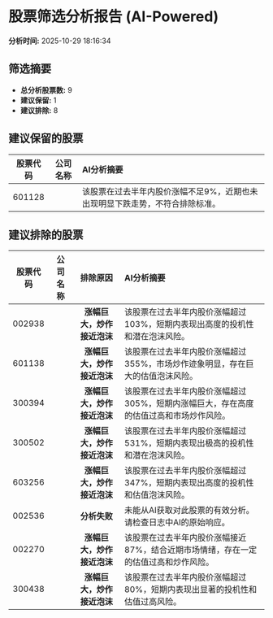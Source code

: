 # 股票筛选分析报告 (AI-Powered)

**分析时间:** 2025-10-29 18:16:34

## 筛选摘要

- **总分析股票数:** 9
- **建议保留:** 1
- **建议排除:** 8

## 建议保留的股票

| 股票代码 | 公司名称 | AI分析摘要 |
|:---:|:---:|:---|
| 601128 |  | 该股票在过去半年内股价涨幅不足9%，近期也未出现明显下跌走势，不符合排除标准。 |

## 建议排除的股票

| 股票代码 | 公司名称 | 排除原因 | AI分析摘要 |
|:---:|:---:|:---:|:---|
| 002938 |  | **涨幅巨大，炒作接近泡沫** | 该股票在过去半年内股价涨幅超过103%，短期内表现出高度的投机性和潜在泡沫风险。 |
| 601138 |  | **涨幅巨大，炒作接近泡沫** | 该股票在过去半年内股价涨幅超过355%，市场炒作迹象明显，存在巨大的估值泡沫风险。 |
| 300394 |  | **涨幅巨大，炒作接近泡沫** | 该股票在过去半年内股价涨幅超过305%，短期内涨幅巨大，存在高度的估值过高和市场炒作风险。 |
| 300502 |  | **涨幅巨大，炒作接近泡沫** | 该股票在过去半年内股价涨幅超过531%，短期内表现出极高的投机性和潜在泡沫风险。 |
| 603256 |  | **涨幅巨大，炒作接近泡沫** | 该股票在过去半年内股价涨幅超过347%，短期内表现出高度的投机性和估值泡沫风险。 |
| 002536 |  | **分析失败** | 未能从AI获取对此股票的有效分析。请检查日志中AI的原始响应。 |
| 002270 |  | **涨幅巨大，炒作接近泡沫** | 该股票在过去半年内股价涨幅接近87%，结合近期市场情绪，存在一定的估值过高和炒作风险。 |
| 300438 |  | **涨幅巨大，炒作接近泡沫** | 该股票在过去半年内股价涨幅超过80%，短期内表现出显著的投机性和估值过高风险。 |
